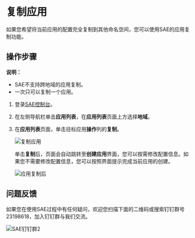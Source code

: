 # 复制应用

如果您希望将当前应用的配置完全复制到其他命名空间，您可以使用SAE的应用复制功能。

## 操作步骤

**说明：**

-   SAE不支持跨地域的应用复制。
-   一次只可以复制一个应用。

1.  登录[SAE控制台](https://sae.console.aliyun.com)。

2.  在左侧导航栏单击**应用列表**，在**应用列表**页面上方选择**地域**。

3.  在**应用列表**页面，单击目标应用**操作**列的**复制**。

    ![复制应用](https://static-aliyun-doc.oss-accelerate.aliyuncs.com/assets/img/zh-CN/8263340161/p212737.png)

    单击**复制**后，页面会自动跳转至**创建应用**界面，您可以按需修改配置信息。如果您不需要修改配置信息，您可以按照界面提示完成当前应用的创建。

    ![应用复制后](https://static-aliyun-doc.oss-accelerate.aliyuncs.com/assets/img/zh-CN/8263340161/p212757.png)


## 问题反馈

如果您在使用SAE过程中有任何疑问，欢迎您扫描下面的二维码或搜索钉钉群号23198618，加入钉钉群与我们交流。

![SAE钉钉群2](https://static-aliyun-doc.oss-accelerate.aliyuncs.com/assets/img/zh-CN/1176199061/p72048.png)

